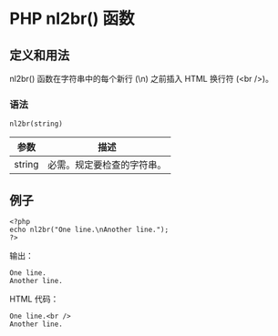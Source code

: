 # PHP nl2br() 函数



## 定义和用法

nl2br() 函数在字符串中的每个新行 (\n) 之前插入 HTML 换行符 (&lt;br /&gt;)。

### 语法

```
nl2br(string)
```

| 参数 | 描述 |
| --- | --- |
| string | 必需。规定要检查的字符串。 |

## 例子

```
<?php
echo nl2br("One line.\nAnother line.");
?>
```

输出：

```
One line.
Another line.
```

HTML 代码：

```
One line.<br />
Another line.
```



